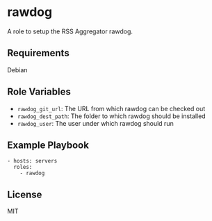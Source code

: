 rawdog
===========

A role to setup the RSS Aggregator rawdog.

Requirements
------------

Debian

Role Variables
--------------

- `rawdog_git_url`: The URL from which rawdog can be checked out
- `rawdog_dest_path`: The folder to which rawdog should be installed
- `rawdog_user`: The user under which rawdog should run

Example Playbook
----------------

    - hosts: servers
      roles:
        - rawdog

License
-------

MIT
